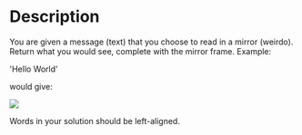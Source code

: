 # Description

You are given a message (text) that you choose to read in a mirror (weirdo). Return what you would see, complete with the mirror frame. Example:

'Hello World'

would give:

![](http://res.cloudinary.com/dfvyityr2/image/upload/v1477656440/kata_examp_ypboka.png)

Words in your solution should be left-aligned.
